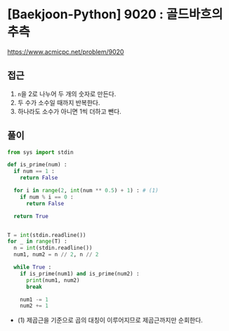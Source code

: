 [Baekjoon-Python] 9020 : 골드바흐의 추측
=
<https://www.acmicpc.net/problem/9020>


접근
--


1. `n`을 2로 나누어 두 개의 숫자로 만든다.
2. 두 수가 소수일 때까지 반복한다.
3. 하나라도 소수가 아니면 1씩 더하고 뺀다.


풀이
--



```python
from sys import stdin

def is_prime(num) :
  if num == 1 :
    return False

  for i in range(2, int(num ** 0.5) + 1) : # (1)
    if num % i == 0 :
      return False

  return True


T = int(stdin.readline())
for _ in range(T) :
  n = int(stdin.readline())
  num1, num2 = n // 2, n // 2

  while True :
    if is_prime(num1) and is_prime(num2) :
      print(num1, num2)
      break

    num1 -= 1
    num2 += 1
```


* (1) 제곱근을 기준으로 곱의 대칭이 이루어지므로 제곱근까지만 순회한다.
